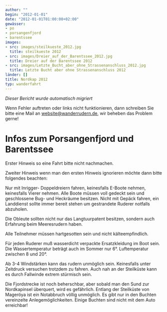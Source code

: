 ```yaml
---
author: ""
begin: "2012-01-01"
date: "2012-01-01T01:00:00+02:00"
gewässer:
- po
- porsangenfjord
- barentssee
images:
- src: images/steilkueste_2012.jpg
  title: steilkueste 2012
- src: images/Dreier_auf_der_Barentssee_2012.jpg
  title: Dreier auf der Barentssee 2012
- src: images/Letzte_Bucht_aber_ohne_Strassenanschluss_2012.jpg
  title: Letzte Bucht aber ohne Strassenanschluss 2012
länder: []
title: Nordkap 2012
typ: wanderfahrt
---
```



*Dieser Bericht wurde automatisch migriert*

Wenn Fehler auftreten oder links nicht funktionieren, dann schreiben Sie bitte eine Mail an website@wanderrudern.de, wir beheben das Problem gerne!



# Infos zum Porsangenfjord und Barentssee


Erster Hinweis so eine Fahrt bitte nicht nachmachen.

Zweiter Hinweis wenn man den ersten Hinweis ignorieren möchte dann bitte folgendes beachten:

Nur mit Inrigger- Doppeldreiern fahren, keinesfalls E-Boote nehmen, keinesfalls Vierer nehmen. Alle Boote müssen voll gedeckt sein und geschlossene Bug- und Heckräume besitzen. Nicht mit Gepäck fahren, ein Landdienst sollte immer bereit stehen um gestrandete Ruderer notfalls abzuholen.

Die Obleute sollten nicht nur das Langtuurpatent besitzen, sondern auch Erfahrung beim Meeresrudern haben.

Alle Teilnehmer müssen hartgesotten sein und nicht kälteempfindlich.

Für jeden Ruderer muß wasserdicht verpackte Ersatzkleidung im Boot sein. Die Wassertemperatur beträgt auch im Sommer nur 6°. Luftemperatur zwischen 8 und 20°.

Ab 3-4 Windstärken kann das rudern unmöglich sein. Keinesfalls unter Zeitdruck versuchen trotzdem zu fahren. Auch nah an der Steilküste kann es durch Fallwinde extrem stürmisch sein.

Die Fjordstrecke ist noch beherschbar, aber sobald man den Sund zur Nordkapinsel überquert, wird es gefährlich. Entlang der Steilküste von Mageröya ist ein Notabbruch völlig unmöglich. Es gibt nur in den Buchten vereinzelte Anlegemöglichkeiten. Einige Buchten sind nicht mit dem Auto erreichbar!